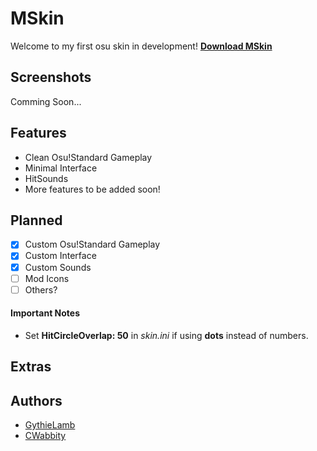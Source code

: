 # MSkin
Welcome to my first osu skin in development! **[Download MSkin](https://github.com/CWabbity/MSkin/releases)**

## Screenshots
Comming Soon...

## Features
* Clean Osu!Standard Gameplay
* Minimal Interface
* HitSounds
* More features to be added soon!

## Planned
- [X] Custom Osu!Standard Gameplay
- [X] Custom Interface
- [X] Custom Sounds
- [ ] Mod Icons
- [ ] Others?

#### Important Notes
* Set **HitCircleOverlap: 50** in *skin.ini* if using **dots** instead of numbers.

## Extras

## Authors
* [GythieLamb](https://github.com/GythieLamb)
* [CWabbity](https://github.com/CWabbity)
